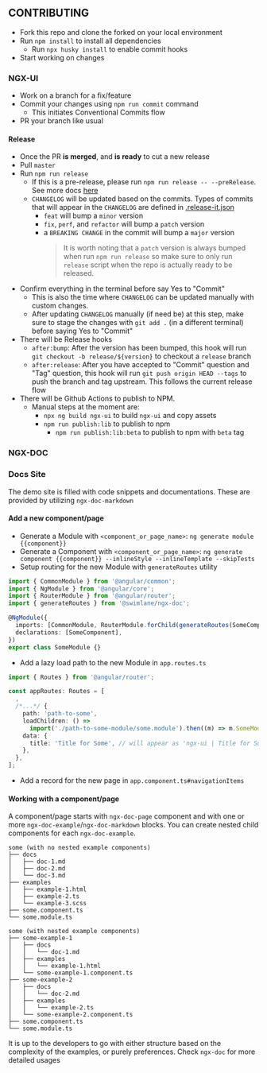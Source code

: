 ## CONTRIBUTING

- Fork this repo and clone the forked on your local environment
- Run `npm install` to install all dependencies
  - Run `npx husky install` to enable commit hooks
- Start working on changes

### NGX-UI

- Work on a branch for a fix/feature
- Commit your changes using `npm run commit` command
  - This initiates Conventional Commits flow
- PR your branch like usual

#### Release

- Once the PR **is merged**, and **is ready** to cut a new release
- Pull `master`
- Run `npm run release`
  - If this is a pre-release, please run `npm run release -- --preRelease`. See more docs [here](https://github.com/release-it/release-it/blob/master/docs/pre-releases.md)
  - `CHANGELOG` will be updated based on the commits. Types of commits that will appear in the `CHANGELOG` are defined in [.release-it.json](.release-it.json)
    - `feat` will bump a `minor` version
    - `fix`, `perf`, and `refactor` will bump a `patch` version
    - a `BREAKING CHANGE` in the commit will bump a `major` version
      > It is worth noting that a `patch` version is always bumped when run `npm run release` so make sure to only run `release` script when the repo is actually ready to be released.
- Confirm everything in the terminal before say Yes to "Commit"
  - This is also the time where `CHANGELOG` can be updated manually with custom changes.
  - After updating `CHANGELOG` manually (if need be) at this step, make sure to stage the changes with `git add .` (in a different terminal) before saying Yes to "Commit"
- There will be Release hooks
  - `after:bump`: After the version has been bumped, this hook will run `git checkout -b release/${version}` to checkout a `release` branch
  - `after:release`: After you have accepted to "Commit" question and "Tag" question, this hook will run `git push origin HEAD --tags` to push the branch and tag upstream. This follows the current release flow
- There will be Github Actions to publish to NPM.
  - Manual steps at the moment are:
    - `npx ng build ngx-ui` to build `ngx-ui` and copy assets
    - `npm run publish:lib` to publish to npm
      - `npm run publish:lib:beta` to publish to npm with `beta` tag

### NGX-DOC

### Docs Site

The demo site is filled with code snippets and documentations. These are provided by utilizing `ngx-doc-markdown`

#### Add a new component/page

- Generate a Module with `<component_or_page_name>`: `ng generate module {{component}}`
- Generate a Component with `<component_or_page_name>`: `ng generate component {{component}} --inlineStyle --inlineTemplate --skipTests`
- Setup routing for the new Module with `generateRoutes` utility

```ts
import { CommonModule } from '@angular/common';
import { NgModule } from '@angular/core';
import { RouterModule } from '@angular/router';
import { generateRoutes } from '@swimlane/ngx-doc';

@NgModule({
  imports: [CommonModule, RouterModule.forChild(generateRoutes(SomeComponent))],
  declarations: [SomeComponent],
})
export class SomeModule {}
```

- Add a lazy load path to the new Module in `app.routes.ts`

```ts
import { Routes } from '@angular/router';

const appRoutes: Routes = [
  ,
  /*...*/ {
    path: 'path-to-some',
    loadChildren: () =>
      import('./path-to-some-module/some.module').then((m) => m.SomeModule),
    data: {
      title: 'Title for Some', // will appear as 'ngx-ui | Title for Some' on the browser tab
    },
  },
];
```

- Add a record for the new page in `app.component.ts#navigationItems`

#### Working with a component/page

A component/page starts with `ngx-doc-page` component and with one or more `ngx-doc-example`/`ngx-doc-markdown` blocks. You can create nested child components for each `ngx-doc-example`.

```
some (with no nested example components)
├── docs
│   ├── doc-1.md
│   ├── doc-2.md
│   └── doc-3.md
├── examples
│   ├── example-1.html
│   ├── example-2.ts
│   └── example-3.scss
├── some.component.ts
└── some.module.ts
```

```
some (with nested example components)
├── some-example-1
│   ├── docs
│   │   └── doc-1.md
│   ├── examples
│   │   └── example-1.html
│   └── some-example-1.component.ts
├── some-example-2
│   ├── docs
│   │   └── doc-2.md
│   ├── examples
│   │   └── example-2.ts
│   └── some-example-2.component.ts
├── some.component.ts
└── some.module.ts
```

It is up to the developers to go with either structure based on the complexity of the examples, or purely preferences. Check `ngx-doc` for more detailed usages
